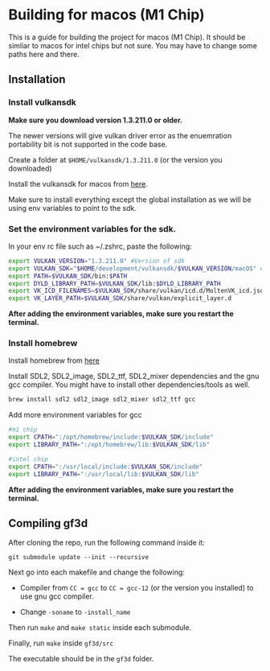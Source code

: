 # Building for macos (M1 Chip)

This is a guide for building the project for macos (M1 Chip). It should be simliar to macos for intel chips but not sure. You may have to change some paths here and there.

## Installation

### Install vulkansdk

**Make sure you download version 1.3.211.0 or older.**

The newer versions will give vulkan driver error as the enuemration portability bit is not supported in the code base.

Create a folder at `$HOME/vulkansdk/1.3.211.0` (or the version you downloaded)

Install the vulkansdk for macos from [here](https://vulkan.lunarg.com/sdk/home).

Make sure to install everything except the global installation as we will be using env variables to point to the sdk.

### Set the environment variables for the sdk.

In your env rc file such as ~/.zshrc, paste the following:

```bash
export VULKAN_VERSION="1.3.211.0" #Version of sdk
export VULKAN_SDK="$HOME/development/vulkansdk/$VULKAN_VERSION/macOS" #Path to sdk
export PATH=$VULKAN_SDK/bin:$PATH
export DYLD_LIBRARY_PATH=$VULKAN_SDK/lib:$DYLD_LIBRARY_PATH
export VK_ICD_FILENAMES=$VULKAN_SDK/share/vulkan/icd.d/MoltenVK_icd.json
export VK_LAYER_PATH=$VULKAN_SDK/share/vulkan/explicit_layer.d
```
**After adding the environment variables, make sure you restart the terminal.**

### Install homebrew

Install homebrew from [here](https://brew.sh/)

Install SDL2, SDL2_image, SDL2_ttf, SDL2_mixer dependencies and the gnu gcc compiler. You might have to install other dependencies/tools as well.

```bash
brew install sdl2 sdl2_image sdl2_mixer sdl2_ttf gcc
```

Add more environment variables for gcc

```bash
#m1 chip
export CPATH=":/opt/homebrew/include:$VULKAN_SDK/include"
export LIBRARY_PATH=":/opt/homebrew/lib:$VULKAN_SDK/lib"

#intel chip
export CPATH=":/usr/local/include:$VULKAN_SDK/include"
export LIBRARY_PATH=":/usr/local/lib:$VULKAN_SDK/lib"
```
**After adding the environment variables, make sure you restart the terminal.**

## Compiling gf3d

After cloning the repo, run the following command inside it:

`git submodule update --init --recursive`

Next go into each makefile and change the following:

- Compiler from `CC = gcc` to `CC = gcc-12` (or the version you installed)
to use gnu gcc compiler. 

- Change `-soname` to `-install_name` 

Then run `make` and `make static` inside each submodule.

Finally, run `make` inside `gf3d/src`

The executable should be in the `gf3d` folder.
